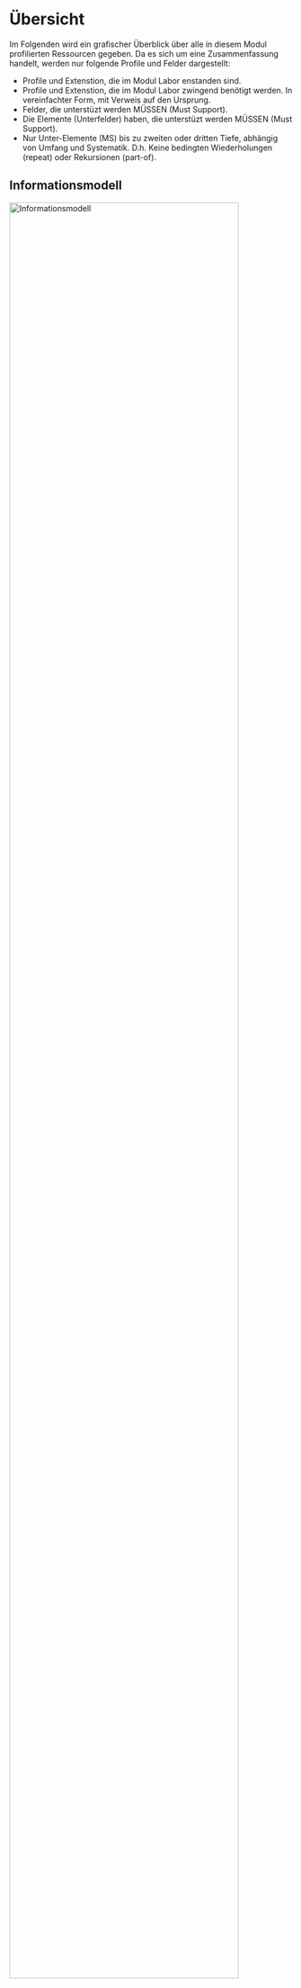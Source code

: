 # Übersicht
Im Folgenden wird ein grafischer Überblick über alle in diesem Modul profilierten Ressourcen gegeben.
Da es sich um eine Zusammenfassung handelt, werden nur folgende Profile und Felder dargestellt:
* Profile und Extenstion, die im Modul Labor enstanden sind.
* Profile und Extenstion, die im Modul Labor zwingend benötigt werden. In vereinfachter Form, mit Verweis auf den Ursprung.
* Felder, die unterstüzt werden MÜSSEN (Must Support).
* Die Elemente (Unterfelder) haben, die unterstüzt werden MÜSSEN (Must Support).
* Nur Unter-Elemente (MS) bis zu zweiten oder dritten Tiefe, abhängig von Umfang und Systematik. D.h. Keine bedingten Wiederholungen (repeat) oder Rekursionen (part-of).


## Informationsmodell

<img src="https://raw.githubusercontent.com/gematik/spec-ISiK-Labor/main-stufe-4/Material/images/diagrams/infomodell.svg" alt="Informationsmodell" width="90%"/>